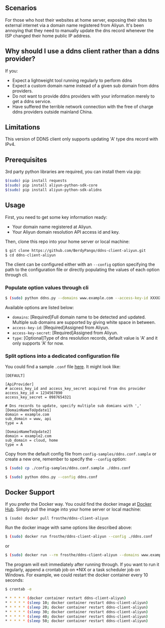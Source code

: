 ## Scenarios
For those who host their websites at home server, exposing their sites to external internet via a domain name registered from Aliyun. It's been annoying that they need to manually update the dns record whenever the ISP changed their home public IP address. 

## Why should I use a ddns client rather than a ddns provider?
If you:
- Expect a lightweight tool running regularly to perform ddns
- Expect a custom domain name instead of a given sub domain from ddns providers.
- Do not want to provide ddns providers with your information merely to get a ddns service.
- Have suffered the terrible network connection with the free of charge ddns providers outside mainland China.

## Limitations
This version of DDNS client only supports updating 'A' type dns record with IPv4.

## Prerequisites
3rd party python libraries are required, you can install them via pip:
``` bash
$(sudo) pip install requests
$(sudo) pip install aliyun-python-sdk-core
$(sudo) pip install aliyun-python-sdk-alidns
```

## Usage
First, you need to get some key information ready:
- Your domain name registered at Aliyun.
- Your Aliyun domain resolution API access id and key.

Then, clone this repo into your home server or local machine:
```bash
$ git clone https://github.com/BerdyPango/ddns-client-aliyun.git
$ cd ddns-client-aliyun
```
The client can be configured either with an `--config` option specifying the path to the configuration file or directly populating the values of each option through cli.

### Populate option values through cli
```bash
$ (sudo) python ddns.py --domains www.example.com --access-key-id XXXXXXXXX --access-key-secret XXXXXXXXXXXXX
```
Available options are listed below:
- `domains`: [Required]Full domain name to be detected and updated. Multiple sub domains are supported by giving white space in between. 
- `access-key-id`: [Required]Assigned from Aliyun. 
- `access-key-secret`: [Required]Assigned from Aliyun. 
- `type`: [Optional]Type of dns resolution records, default value is 'A' and it only supports 'A' for now.

### Split options into a dedicated configuration file
You could find a sample `.conf` file [here](https://github.com/BerdyPango/ddns-client-aliyun/blob/master/config-samples/ddns.conf.sample). It might look like:
```
[DEFAULT]

[ApiProvider]
# access_key_id and access_key_secret acquired from dns provider
access_key_id = 1234567890
access_key_secret = 0987654321

# Dns records to update, specify multiple sub domians with ','
[DomainNameToUpdate1]
domain = example.com
sub_domain = www, api
type = A

[DomainNameToUpdate2]
domain = example2.com
sub_domain = cloud, home
type = A
```
Copy from the default config file from `config-samples/ddns.conf.sample` or create a new one, remember to specify the `--config` option:
```bash
$ (sudo) cp ./config-samples/ddns.conf.sample ./ddns.conf

$ (sudo) python ddns.py --config ddns.conf
```

## Docker Support
If you prefer the Docker way. You could find the docker image at [Docker Hub](https://hub.docker.com/r/frosthe/ddns-client-aliyun). Simply pull the image into your home server or local machine:
```
$ (sudo) docker pull frosthe/ddns-client-aliyun
```
Run the docker image with same options like described above:
```bash
$ (sudo) docker run frosthe/ddns-client-aliyun --config ./ddns.conf
```
or
```bash
$ (sudo) docker run --rm frosthe/ddns-client-aliyun --domains www.example.com --access-key-id XXXXXXXXX --access-key-secret XXXXXXXXXXXXX
```

The program will exit immediately after running through. If you want to run it regularly, append a crontab job on *NIX or a task scheduler job on Windows. For example, we could restart the docker container every 10 seconds:
```bash
$ crontab -e

* * * * * (docker container restart ddns-client-aliyun)
* * * * * (sleep 10; docker container restart ddns-client-aliyun)
* * * * * (sleep 20; docker container restart ddns-client-aliyun)
* * * * * (sleep 30; docker container restart ddns-client-aliyun)
* * * * * (sleep 40; docker container restart ddns-client-aliyun)
* * * * * (sleep 50; docker container restart ddns-client-aliyun)
```